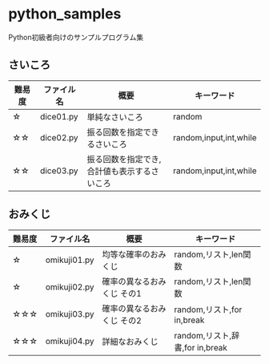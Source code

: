 # python_samples
Python初級者向けのサンプルプログラム集

## さいころ

| 難易度 | ファイル名 | 概要           | キーワード |
| ------ | ---------- | -------------- | ---------- |
| ☆     | dice01.py  | 単純なさいころ | random     |
| ☆☆ | dice02.py           |    振る回数を指定できるさいころ            |   random,input,int,while         |
| ☆☆ | dice03.py           |    振る回数を指定でき,合計値も表示するさいころ            |   random,input,int,while         |



## おみくじ

| 難易度 | ファイル名   | 概要                       | キーワード                      |
| ------ | ------------ | -------------------------- | ------------------------------- |
| ☆     | omikuji01.py | 均等な確率のおみくじ       | random,リスト,len関数           |
| ☆     | omikuji02.py | 確率の異なるおみくじ その1 | random,リスト,len関数           |
| ☆☆☆ | omikuji03.py | 確率の異なるおみくじ その2 | random,リスト,for in,break      |
| ☆☆☆ | omikuji04.py | 詳細なおみくじ             | random,リスト,辞書,for in,break |

